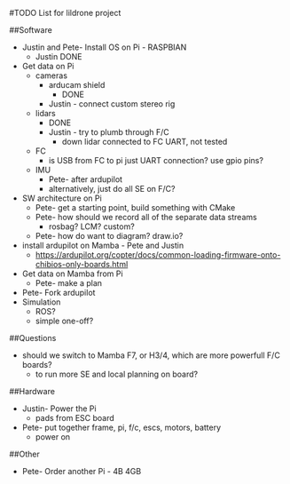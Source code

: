 #TODO List for lildrone project

##Software
- Justin and Pete- Install OS on Pi - RASPBIAN
  - Justin DONE
- Get data on Pi
  - cameras
    - arducam shield
      - DONE
    - Justin - connect custom stereo rig
  - lidars
    - DONE
    - Justin - try to plumb through F/C
      - down lidar connected to FC UART, not tested
  - FC
    - is USB from FC to pi just UART connection? use gpio pins?
  - IMU
    - Pete- after ardupilot
    - alternatively, just do all SE on F/C?
- SW architecture on Pi
  - Pete- get a starting point, build something with CMake
  - Pete- how should we record all of the separate data streams
    - rosbag? LCM? custom?
  - Pete- how do want to diagram?  draw.io?
- install ardupilot on Mamba - Pete and Justin
  - https://ardupilot.org/copter/docs/common-loading-firmware-onto-chibios-only-boards.html
- Get data on Mamba from Pi
  - Pete- make a plan
- Pete- Fork ardupilot
- Simulation
  - ROS?
  - simple one-off?

##Questions
- should we switch to Mamba F7, or H3/4, which are more powerfull F/C boards?
  - to run more SE and local planning on board?

##Hardware
- Justin- Power the Pi
  - pads from ESC board
- Pete- put together frame, pi, f/c, escs, motors, battery
  - power on

##Other
- Pete- Order another Pi - 4B 4GB

